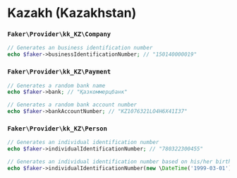 # Kazakh (Kazakhstan)

### `Faker\Provider\kk_KZ\Company`

```php
// Generates an business identification number
echo $faker->businessIdentificationNumber; // "150140000019"
```

### `Faker\Provider\kk_KZ\Payment`

```php
// Generates a random bank name
echo $faker->bank; // "Қазкоммерцбанк"

// Generates a random bank account number
echo $faker->bankAccountNumber; // "KZ1076321LO4H6X41I37"
```

### `Faker\Provider\kk_KZ\Person`

```php
// Generates an individual identification number
echo $faker->individualIdentificationNumber; // "780322300455"

// Generates an individual identification number based on his/her birth date
echo $faker->individualIdentificationNumber(new \DateTime('1999-03-01')); // "990301300455"
```
